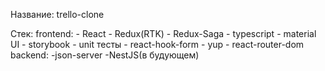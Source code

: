 
Название: trello-clone

Стек: 
  frontend:
    - React
    - Redux(RTK)
    - Redux-Saga
    - typescript
    - material UI
    - storybook
    - unit тесты
    - react-hook-form
    - yup
    - react-router-dom
  backend:
    -json-server
    -NestJS(в будующем)
